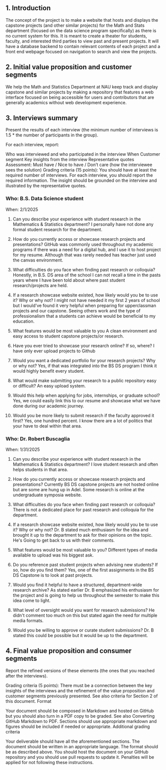 ## 1. Introduction

The concept of the project is to make a website that hosts and displays the capstone projects (and other similar projects) for the Math and Stats department (focused on the data science program specifically) as there is no current system for this. It is meant to create a theater for students, faculty, and interested third parties to view past and present projects. It will have a database backend to contain relevant contents of each project and a front end webpage focused on navigation to search and view the projects. 


## 2. Initial value proposition and customer segments

We help the Math and Statistics Department at NAU keep track and display capstone and similar projects by making a repository that features a web interface focused on being accessible for users and contributors that are generally academics without web development experience. 


## 3. Interviews summary
Present the results of each interview (the minimum number of interviews is 1.5 * the number of participants in the group).

For each interview, report:

Who was interviewed and who participated in the interview
When
Customer segment
Key insights from the interview
Representative quotes
Assessment: Must have / Nice to have / Don’t care (how the interviewee sees the solution)
Grading criteria (15 points): You should have at least the required number of interviews. For each interview, you should report the required information. The insight should be grounded on the interview and illustrated by the representative quotes.

### Who: B.S. Data Science student
When: 2/1/2025
1. Can you describe your experience with student research in the Mathematics & Statistics
department?
I personally have not done any formal student research for the department.
3. How do you currently access or showcase research projects and presentations?
GitHub was commonly used throughout my academic programs if there was a need for a digital hub, and I use it to host project for my resume. Although that was rarely needed has teacher just used the canvas environment.
4. What difficulties do you face when finding past research or colloquia?
Honestly, in B.S. DS area of the school I can not recall a time in the pasts years where I have been told about where past student research/projects are held.
5. If a research showcase website existed, how likely would you be to use it? Why or why not?
I might not have needed it my first 2 years of school but I would've found it very helpful when preparing for upperclassman projects and our capstone. Seeing others work and the type of professionalism that a students can achieve would be beneficial to my education.
6. What features would be most valuable to you
A clean environment and easy access to student capstone projects/or research.

7. Have you ever tried to showcase your research online? If so, where?
I have only ever upload projects to Github
8. Would you want a dedicated portfolio for your research projects? Why or why not?
Yes, if that was integrated into the BS DS program I think it would highly benefit every student.
9. What would make submitting your research to a public repository easy or difficult?
An easy upload system.
10. Would this help when applying for jobs, internships, or graduate school?
Yes, we could easily link this to our resume and showcase what we have done during our academic journey.
11. Would you be more likely to submit research if the faculty approved it first?
Yes, one hundred percent. I know there are a lot of politics that your have to deal within that area.


### Who: Dr. Robert Buscaglia
When: 1/31/2025

1. Can you describe your experience with student research in the Mathematics & Statistics department?
I love student research and often helps students in that area. 

2. How do you currently access or showcase research projects and presentations?
Currently BS DS capstone projects are not hosted online but are some are hung up in Adel. Some research is online at the undergraduate symposia website. 

3. What difficulties do you face when finding past research or colloquia?
There is not a dedicated place for past research and colloquia for the department.

4. If a research showcase website existed, how likely would you be to use it? Why or why not?
Dr. B stated much enthusiasm for the idea and brought it up to the department to ask for their opinions on the topic. He's Going to get back to us with their comments. 

5. What features would be most valuable to you?
Different types of media available to upload was his biggest ask. 

6. Do you reference past student projects when advising new students? If so, how do you find them?
Yes, one of the first assignments in the BS DS Capstone is to look at past projects.

7. Would you find it helpful to have a structured, department-wide research archive?
As stated earlier Dr. B emphasized his enthusiasm for the project and is going to help us throughout the semester to make this idea come to light. 

8. What level of oversight would you want for research submissions?
He didn't comment too much on this but stated again the need for multiple media formats. 

9. Would you be willing to approve or curate student submissions?
Dr. B stated this could be possible but it would be up to the department. 


## 4. Final value proposition and consumer segments
Report the refined versions of these elements (the ones that you reached after the interviews).

Grading criteria (5 points): There must be a connection between the key insights of the interviews and the refinement of the value proposition and customer segments previously presented. See also criteria for Section 2 of this document.
Format

Your document should be composed in Markdown and hosted on GitHub but you should also turn in a PDF copy to be graded. See also Converting GitHub Markdown to PDF. Sections should use appropriate markdown and figures should be included if needed or appropriate.
Additional grading criteria

Your deliverable should have all the aforementioned sections. The document should be written in an appropriate language. The format should be as described above. You should host the document on your GitHub repository and you should use pull requests to update it. Penalties will be applied for not following these instructions.
